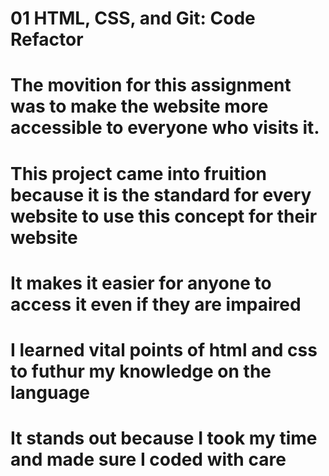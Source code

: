 # 01 HTML, CSS, and Git: Code Refactor

# The movition for this assignment was to make the website more accessible to everyone who visits it. 

# This project came into fruition because it is the standard for every website to use this concept for their website

# It makes it easier for anyone to access it even if they are impaired

# I learned vital points of html and css to futhur my knowledge on the language

# It stands out because I took my time and made sure I coded with care